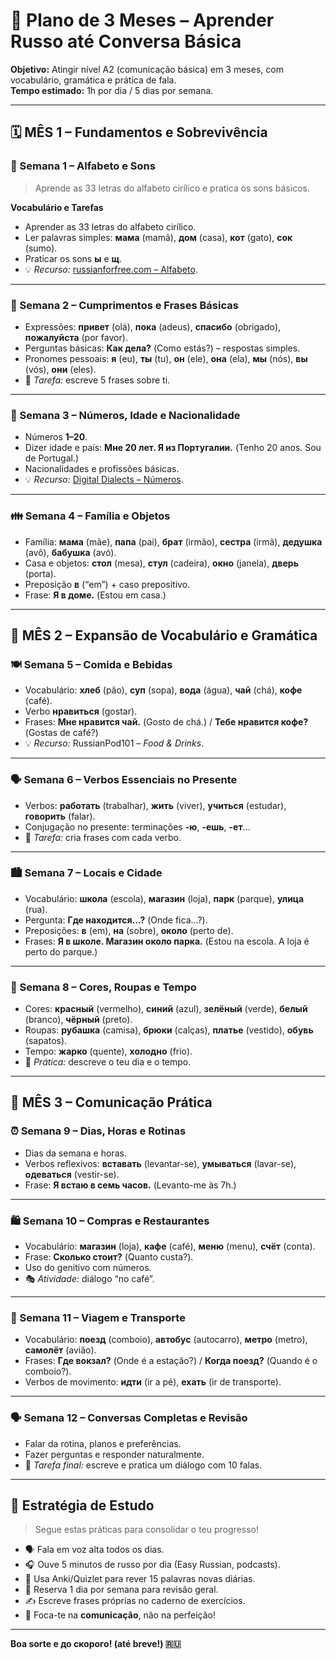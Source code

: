 # 📘 Plano de 3 Meses – Aprender Russo até Conversa Básica

**Objetivo:** Atingir nível A2 (comunicação básica) em 3 meses, com vocabulário, gramática e prática de fala.  
**Tempo estimado:** 1h por dia / 5 dias por semana.

---

## 🗓️ MÊS 1 – Fundamentos e Sobrevivência

### 📖 Semana 1 – Alfabeto e Sons
> Aprende as 33 letras do alfabeto cirílico e pratica os sons básicos.

**Vocabulário e Tarefas**
- Aprender as 33 letras do alfabeto cirílico.  
- Ler palavras simples: **мама** (mamã), **дом** (casa), **кот** (gato), **сок** (sumo).  
- Praticar os sons **ы** e **щ**.  
- 💡 *Recurso:* [russianforfree.com – Alfabeto](https://www.russianforfree.com).

---

### 💬 Semana 2 – Cumprimentos e Frases Básicas
- Expressões: **привет** (olá), **пока** (adeus), **спасибо** (obrigado), **пожалуйста** (por favor).  
- Perguntas básicas: **Как дела?** (Como estás?) – respostas simples.  
- Pronomes pessoais: **я** (eu), **ты** (tu), **он** (ele), **она** (ela), **мы** (nós), **вы** (vós), **они** (eles).  
- 📝 *Tarefa:* escreve 5 frases sobre ti.

---

### 🔢 Semana 3 – Números, Idade e Nacionalidade
- Números **1–20**.  
- Dizer idade e país: **Мне 20 лет. Я из Португалии.** (Tenho 20 anos. Sou de Portugal.)  
- Nacionalidades e profissões básicas.  
- 💡 *Recurso:* [Digital Dialects – Números](https://www.digitaldialects.com).

---

### 👪 Semana 4 – Família e Objetos
- Família: **мама** (mãe), **папа** (pai), **брат** (irmão), **сестра** (irmã), **дедушка** (avô), **бабушка** (avó).  
- Casa e objetos: **стол** (mesa), **стул** (cadeira), **окно** (janela), **дверь** (porta).  
- Preposição **в** (“em”) + caso prepositivo.  
- Frase: **Я в доме.** (Estou em casa.)

---

## 📘 MÊS 2 – Expansão de Vocabulário e Gramática

### 🍽️ Semana 5 – Comida e Bebidas
- Vocabulário: **хлеб** (pão), **суп** (sopa), **вода** (água), **чай** (chá), **кофе** (café).  
- Verbo **нравиться** (gostar).  
- Frases: **Мне нравится чай.** (Gosto de chá.) / **Тебе нравится кофе?** (Gostas de café?)  
- 💡 *Recurso:* RussianPod101 – *Food & Drinks*.

---

### 🗣️ Semana 6 – Verbos Essenciais no Presente
- Verbos: **работать** (trabalhar), **жить** (viver), **учиться** (estudar), **говорить** (falar).  
- Conjugação no presente: terminações **-ю**, **-ешь**, **-ет**...  
- 📝 *Tarefa:* cria frases com cada verbo.

---

### 🏙️ Semana 7 – Locais e Cidade
- Vocabulário: **школа** (escola), **магазин** (loja), **парк** (parque), **улица** (rua).  
- Pergunta: **Где находится...?** (Onde fica...?).  
- Preposições: **в** (em), **на** (sobre), **около** (perto de).  
- Frases: **Я в школе. Магазин около парка.** (Estou na escola. A loja é perto do parque.)

---

### 👕 Semana 8 – Cores, Roupas e Tempo
- Cores: **красный** (vermelho), **синий** (azul), **зелёный** (verde), **белый** (branco), **чёрный** (preto).  
- Roupas: **рубашка** (camisa), **брюки** (calças), **платье** (vestido), **обувь** (sapatos).  
- Tempo: **жарко** (quente), **холодно** (frio).  
- 📝 *Prática:* descreve o teu dia e o tempo.

---

## 💬 MÊS 3 – Comunicação Prática

### ⏰ Semana 9 – Dias, Horas e Rotinas
- Dias da semana e horas.  
- Verbos reflexivos: **вставать** (levantar-se), **умываться** (lavar-se), **одеваться** (vestir-se).  
- Frase: **Я встаю в семь часов.** (Levanto-me às 7h.)

---

### 🛍️ Semana 10 – Compras e Restaurantes
- Vocabulário: **магазин** (loja), **кафе** (café), **меню** (menu), **счёт** (conta).  
- Frase: **Сколько стоит?** (Quanto custa?).  
- Uso do genitivo com números.  
- 🎭 *Atividade:* diálogo “no café”.

---

### 🚆 Semana 11 – Viagem e Transporte
- Vocabulário: **поезд** (comboio), **автобус** (autocarro), **метро** (metro), **самолёт** (avião).  
- Frases: **Где вокзал?** (Onde é a estação?) / **Когда поезд?** (Quando é o comboio?).  
- Verbos de movimento: **идти** (ir a pé), **ехать** (ir de transporte).

---

### 🗣️ Semana 12 – Conversas Completas e Revisão
- Falar da rotina, planos e preferências.  
- Fazer perguntas e responder naturalmente.  
- 📝 *Tarefa final:* escreve e pratica um diálogo com 10 falas.

---

## 🎯 Estratégia de Estudo
> Segue estas práticas para consolidar o teu progresso!

- 🗣️ Fala em voz alta todos os dias.  
- 🎧 Ouve 5 minutos de russo por dia (Easy Russian, podcasts).  
- 📱 Usa Anki/Quizlet para rever 15 palavras novas diárias.  
- 📆 Reserva 1 dia por semana para revisão geral.  
- ✍️ Escreve frases próprias no caderno de exercícios.  
- 💪 Foca-te na **comunicação**, não na perfeição!

---

**Boa sorte e до скорого! (até breve!) 🇷🇺**
